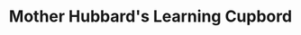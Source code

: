 ---
title: "Mother Hubbard's Learning Cupbord"
url: /findlay/mother-hubbards-learning-cupbord/
shop: shop
---
